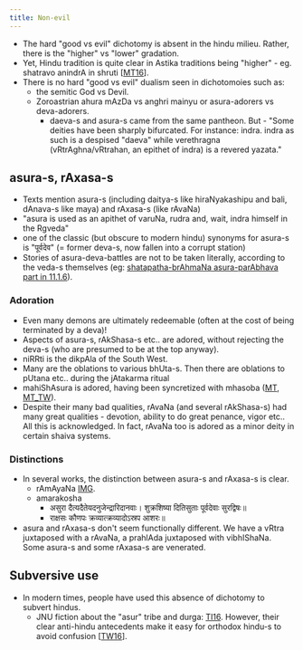 ```yaml
---
title: Non-evil
---
```


- The hard "good vs evil" dichotomy is absent in the hindu milieu. Rather, there is the "higher" vs "lower" gradation.
- Yet, Hindu tradition is quite clear in Astika traditions being "higher" - eg. shatravo anindrA in shruti \[[MT16](https://twitter.com/blog_supplement/status/777684561954242572)\].
- There is no hard "good vs evil" dualism seen in dichotomoies such as:
    - the semitic God vs Devil.
    - Zoroastrian ahura mAzDa vs anghri mainyu or asura-adorers vs deva-adorers.
        - daeva-s and asura-s came from the same pantheon. But - "Some deities have been sharply bifurcated. For instance: indra. indra as such is a despised "daeva" while verethragna (vRtrAghna/vRtrahan, an epithet of indra) is a revered yazata."

## asura-s, rAxasa-s
- Texts mention asura-s (including daitya-s like hiraNyakashipu and bali, dAnava-s like maya) and rAxasa-s (like rAvaNa)
- "asura is used as an apithet of varuNa, rudra and, wait, indra himself in the Rgveda"
-  one of the classic (but obscure to modern hindu) synonyms for asura-s is "पूर्वदेव" (= former deva-s, now fallen into a corrupt station)
- Stories of asura-deva-battles are not to be taken literally, according to the veda-s themselves (eg: [shatapatha-brAhmaNa asura-parAbhava part in 11.1.6](/vedAH/vAjasaneyam/brAhmaNam/shatapatha-asura-parAbhavaH/)).

### Adoration
- Even many demons are ultimately redeemable (often at the cost of being terminated by a deva)!
- Aspects of asura-s, rAkShasa-s etc.. are adored, without rejecting the deva-s (who are presumed to be at the top anyway).
- niRRti is the dikpAla of the South West.
- Many are the oblations to various bhUta-s. Then there are oblations to pUtana etc.. during the jAtakarma ritual
- mahiShAsura is adored, having been syncretized with mhasoba ([MT](https://manasataramgini.wordpress.com/2003/08/30/kasar-gavlis/), [MT_TW](https://twitter.com/blog_supplement/status/703648579211149312)).
- Despite their many bad qualities, rAvaNa (and several rAkShasa-s) had many great qualities - devotion, ability to do great penance, vigor etc.. All this is acknowledged. In fact, rAvaNa too is adored as a minor deity in certain shaiva systems.


### Distinctions
- In several works, the distinction between asura-s and rAxasa-s is clear.
  - rAmAyaNa [IMG](https://imgur.com/BTgmS4S).
  - amarakosha
      - असुरा दैत्यदैतेयदनुजेन्द्रारिदानवाः। शुक्रशिष्या दितिसुताः पूर्वदेवाः सुरद्विषः॥
      - राक्षसः कौणपः क्रव्यात्क्रव्यादोऽस्रप आशरः॥
- asura and rAxasa-s don't seem functionally different. We have a vRtra juxtaposed with a rAvaNa, a prahlAda juxtaposed with vibhIShaNa. Some asura-s and some rAxasa-s are venerated.


## Subversive use
- In modern times, people have used this absence of dichotomy to subvert hindus.
    - JNU fiction about the "asur" tribe and durga: [TI16](https://trueindology.wordpress.com/2016/02/27/jnu-and-the-saga-of-calumny/). However, their clear anti-hindu antecedents make it easy for orthodox hindu-s to avoid confusion \[[TW16](https://twitter.com/GhorAngirasa/status/703922268376846336)\].
